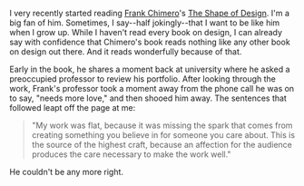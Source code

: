 I very recently started reading [Frank Chimero][1]'s [The Shape of Design][2]. I'm a big fan of him. Sometimes, I say--half jokingly--that I want to be like him when I grow up. While I haven't read every book on design, I can already say with confidence that Chimero's book reads nothing like any other book on design out there. And it reads wonderfully because of that.

Early in the book, he shares a moment back at university where he asked a preoccupied professor to review his portfolio. After looking through the work, Frank's professor took a moment away from the phone call he was on to say, "needs more love," and then shooed him away. The sentences that followed leapt off the page at me:

>"My work was flat, because it was missing the spark that comes 
>from creating something you believe in for someone you care 
>about. This is the source of the highest craft, because an 
>affection for the audience produces the care necessary to make 
>the work well."

He couldn't be any more right.

[1]: http://frankchimero.com/
[2]: http://www.shapeofdesignbook.com/